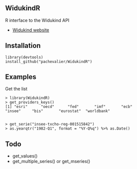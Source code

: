 
## WidukindR

R interface to the Widukind API

* [Widukind website](http://widukind.cepremap.org/)

## Installation



    library(devtools)
    install_github("pachevalier/WidukindR")


## Examples

Get the list

    > library(WidukindR)
    > get_providers_keys()
    [1] "esri"      "oecd"      "fed"       "imf"       "ecb"       "insee"     "bis"       "eurostat"  "worldbank"


    > get_serie("insee-txcho-reg-001515842")
    > as.yearqtr("1982-Q1", format = "%Y-Q%q") %>% as.Date()

## Todo 

- get_values()
- get_multiple_series() or get_mseries()

